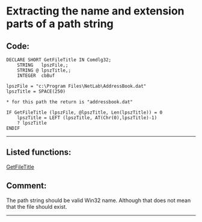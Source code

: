 <link rel="stylesheet" type="text/css" href="../css/win32api.css">  
<link rel="stylesheet" href="https://cdnjs.cloudflare.com/ajax/libs/font-awesome/4.7.0/css/font-awesome.min.css">

# Extracting the name and extension parts of a path string

## Code:
```foxpro  
DECLARE SHORT GetFileTitle IN Comdlg32;
	STRING   lpszFile,;
	STRING @ lpszTitle,;
	INTEGER  cbBuf

lpszFile = "c:\Program Files\NetLab\AddressBook.dat"
lpszTitle = SPACE(250)

* for this path the return is "addressbook.dat"

IF GetFileTitle (lpszFile, @lpszTitle, Len(lpszTitle)) = 0
	lpszTitle = LEFT (lpszTitle, AT(Chr(0),lpszTitle)-1)
	? lpszTitle
ENDIF  
```  
***  


## Listed functions:
[GetFileTitle](../libraries/comdlg32/GetFileTitle.md)  

## Comment:
The path string should be valid Win32 name. Although that does not mean that the file should exist.  
  
***  

